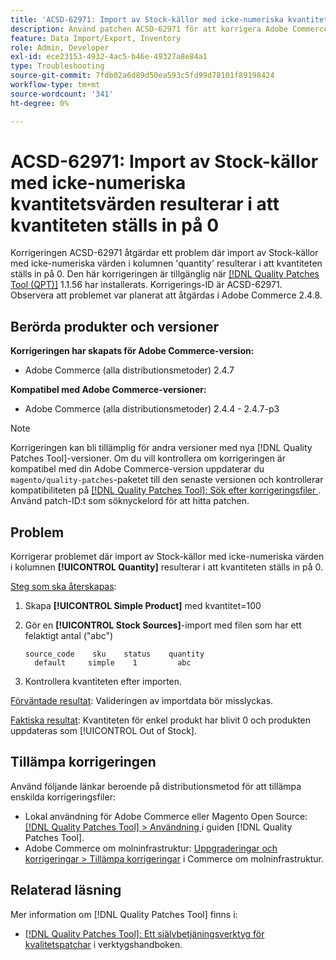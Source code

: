 ```yaml
---
title: 'ACSD-62971: Import av Stock-källor med icke-numeriska kvantitetsvärden resulterar i att kvantiteten ställs in på 0'
description: Använd patchen ACSD-62971 för att korrigera Adobe Commerce-problemet, där import av Stock-källor med icke-numeriska värden i kolumnen 'quantity' resulterar i att kvantiteten ställs in på 0.
feature: Data Import/Export, Inventory
role: Admin, Developer
exl-id: ece23153-4932-4ac5-b46e-49327a8e84a1
type: Troubleshooting
source-git-commit: 7fdb02a6d89d50ea593c5fd99d78101f89198424
workflow-type: tm+mt
source-wordcount: '341'
ht-degree: 0%

---
```


# ACSD-62971: Import av Stock-källor med icke-numeriska kvantitetsvärden resulterar i att kvantiteten ställs in på 0

Korrigeringen ACSD-62971 åtgärdar ett problem där import av Stock-källor med icke-numeriska värden i kolumnen &#39;quantity&#39; resulterar i att kvantiteten ställs in på 0. Den här korrigeringen är tillgänglig när [[!DNL Quality Patches Tool (QPT)]](/help/tools/quality-patches-tool/quality-patches-tool-to-self-serve-quality-patches.md) 1.1.56 har installerats. Korrigerings-ID är ACSD-62971. Observera att problemet var planerat att åtgärdas i Adobe Commerce 2.4.8.

## Berörda produkter och versioner

**Korrigeringen har skapats för Adobe Commerce-version:**

* Adobe Commerce (alla distributionsmetoder) 2.4.7

**Kompatibel med Adobe Commerce-versioner:**

* Adobe Commerce (alla distributionsmetoder) 2.4.4 - 2.4.7-p3

>[!NOTE]
>
>Korrigeringen kan bli tillämplig för andra versioner med nya [!DNL Quality Patches Tool]-versioner. Om du vill kontrollera om korrigeringen är kompatibel med din Adobe Commerce-version uppdaterar du `magento/quality-patches`-paketet till den senaste versionen och kontrollerar kompatibiliteten på [[!DNL Quality Patches Tool]: Sök efter korrigeringsfiler ](https://experienceleague.adobe.com/tools/commerce-quality-patches/index.html?lang=sv-SE). Använd patch-ID:t som söknyckelord för att hitta patchen.

## Problem

Korrigerar problemet där import av Stock-källor med icke-numeriska värden i kolumnen **[!UICONTROL Quantity]** resulterar i att kvantiteten ställs in på 0.

<u>Steg som ska återskapas</u>:

1. Skapa **[!UICONTROL Simple Product]** med kvantitet=100
1. Gör en **[!UICONTROL Stock Sources]**-import med filen som har ett felaktigt antal (&quot;abc&quot;)

   ```table
   source_code    sku    status    quantity
     default     simple    1         abc
   ```

1. Kontrollera kvantiteten efter importen.

<u>Förväntade resultat</u>:
Valideringen av importdata bör misslyckas.

<u>Faktiska resultat</u>:
Kvantiteten för enkel produkt har blivit 0 och produkten uppdateras som [!UICONTROL Out of Stock].

## Tillämpa korrigeringen

Använd följande länkar beroende på distributionsmetod för att tillämpa enskilda korrigeringsfiler:

* Lokal användning för Adobe Commerce eller Magento Open Source: [[!DNL Quality Patches Tool] > Användning ](/help/tools/quality-patches-tool/usage.md) i guiden [!DNL Quality Patches Tool].
* Adobe Commerce om molninfrastruktur: [Uppgraderingar och korrigeringar > Tillämpa korrigeringar](https://experienceleague.adobe.com/docs/commerce-cloud-service/user-guide/develop/upgrade/apply-patches.html?lang=sv-SE) i Commerce om molninfrastruktur.

## Relaterad läsning

Mer information om [!DNL Quality Patches Tool] finns i:

* [[!DNL Quality Patches Tool]: Ett självbetjäningsverktyg för kvalitetspatchar](/help/tools/quality-patches-tool/quality-patches-tool-to-self-serve-quality-patches.md) i verktygshandboken.
